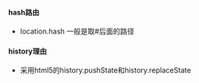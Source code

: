 #### hash路由  
- location.hash 一般是取#后面的路径  

#### history理由  
- 采用html5的history.pushState和history.replaceState